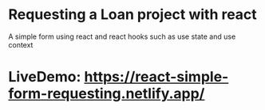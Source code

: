 # Requesting a Loan project with react

A simple form using react and react hooks such as use state and use context 

# LiveDemo: https://react-simple-form-requesting.netlify.app/
